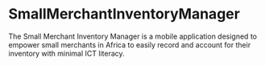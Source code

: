 # SmallMerchantInventoryManager
The Small Merchant Inventory Manager is a mobile application designed to empower small merchants in Africa to easily record and account for their inventory with minimal ICT literacy. 

